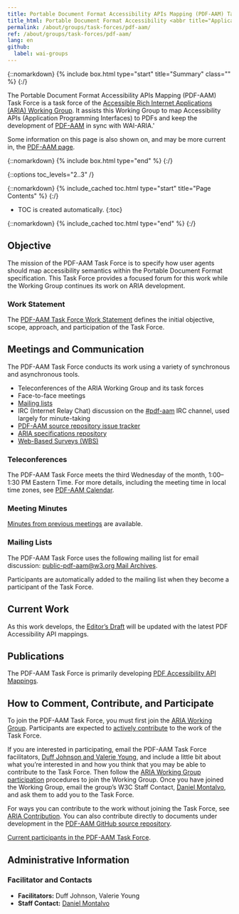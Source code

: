 ```yaml
---
title: Portable Document Format Accessibility APIs Mapping (PDF-AAM) Task Force
title_html: Portable Document Format Accessibility <abbr title="Application Programming Interfaces">APIs</abbr> Mapping (PDF-AAM) Task Force
permalink: /about/groups/task-forces/pdf-aam/
ref: /about/groups/task-forces/pdf-aam/
lang: en
github:
  label: wai-groups
---
```


{::nomarkdown}
{% include box.html type="start" title="Summary" class="" %}
{:/}

The Portable Document Format Accessibility APIs Mapping (PDF-AAM) Task Force is a task force of the [Accessible Rich Internet Applications (ARIA) Working Group](/about/groups/ariawg/). It assists this Working Group to map Accessibility APIs (Application Programming Interfaces) to PDFs and keep the development of [PDF-AAM](https://w3c.github.io/pdf-aam/) in sync with WAI-ARIA.'

Some information on this page is also shown on, and may be more current in, the [PDF-AAM page](https://www.w3.org/groups/tf/pdf-aam/).

{::nomarkdown}
{% include box.html type="end" %}
{:/}

{::options toc_levels="2..3" /}

{::nomarkdown}
{% include_cached toc.html type="start" title="Page Contents" %}
{:/}

-   TOC is created automatically.
{:toc}

{::nomarkdown}
{% include_cached toc.html type="end" %}
{:/}

## Objective

The mission of the PDF-AAM Task Force is to specify how user agents should map accessibility semantics within the Portable Document Format specification. This Task Force provides a focused forum for this work while the Working Group continues its work on ARIA development.

### Work Statement

The [PDF-AAM Task Force Work Statement](/about/groups/task-forces/pdf-aam/work-statement/) defines the initial objective, scope, approach, and participation of the Task Force.

## Meetings and Communication

The PDF-AAM Task Force conducts its work using a variety of synchronous and asynchronous tools.

- Teleconferences of the ARIA Working Group and its task forces
- Face-to-face meetings
- [Mailing lists](#mailing-lists)
- IRC (Internet Relay Chat) discussion on the [#pdf-aam](irc://irc.w3.org/pdf-aam) IRC channel, used largely for minute-taking
- [PDF-AAM source repository issue tracker](https://github.com/w3c/pdf-aam/issues)
- [ARIA specifications repository](https://github.com/w3c/aria)
- [Web-Based Surveys (WBS)](https://www.w3.org/2002/09/wbs/159734/)

### Teleconferences

The PDF-AAM Task Force meets the third Wednesday of the month, 1:00–1:30 PM Eastern Time. For more details, including the meeting time in local time zones, see [PDF-AAM Calendar](https://www.w3.org/groups/tf/pdf-aam/calendar).

### Meeting Minutes

[Minutes from previous meetings](https://www.w3.org/WAI/ARIA/task-forces/pdf-aam/minutes) are available.

### Mailing Lists

The PDF-AAM Task Force uses the following mailing list for email discussion: [public-pdf-aam@w3.org Mail Archives](http://lists.w3.org/Archives/Public/public-pdf-aam/). 

Participants are automatically added to the mailing list when they become a participant of the Task Force.

## Current Work

As this work develops, the [Editor’s Draft](https://w3c.github.io/pdf-aam/) will be updated with the latest PDF Accessibility API mappings.

## Publications

The PDF-AAM Task Force is primarily developing [PDF Accessibility API Mappings](https://w3c.github.io/pdf-aam/). 

## How to Comment, Contribute, and Participate

To join the PDF-AAM Task Force, you must first join the [ARIA Working Group](/about/groups/ariawg/). Participants are expected to [actively contribute](/about/groups/task-forces/pdf-aam/work-statement/#participation) to the work of the Task Force. 

If you are interested in participating, email the PDF-AAM Task Force facilitators, [Duff Johnson and Valerie Young](mailto:duff.johnson@pdfa.org,spectranaut@igalia.com?subject=PDF-AAM%20Task%20Force%20Enquiry&cc=wai@w3.org), and include a little bit about what you’re interested in and how you think that you may be able to contribute to the Task Force. Then follow the [ARIA Working Group participation](/about/groups/ariawg/participate/) procedures to join the Working Group. Once you have joined the Working Group, email the group’s W3C Staff Contact, [Daniel Montalvo](mailto:dmontalvo@w3.org), and ask them to add you to the Task Force.

For ways you can contribute to the work without joining the Task Force, see [ARIA Contribution](/about/groups/ariawg/contribute/). You can also contribute directly to documents under development in the [PDF-AAM GitHub source repository](https://github.com/w3c/pdf-aam/).

[Current participants in the PDF-AAM Task Force](https://www.w3.org/groups/tf/pdf-aam/participants/).

## Administrative Information

### Facilitator and Contacts

- **Facilitators:** Duff Johnson, Valerie Young
- **Staff Contact:** [Daniel Montalvo](https://www.w3.org/People#dmontalvo/)
